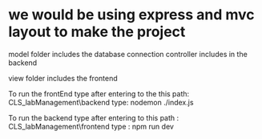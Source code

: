 # we would be using express and mvc layout to make the project

model folder includes the database connection 
controller includes in the backend

view folder includes the frontend

To run the frontEnd type after entering to the this path: CLS_labManagement\backend
type: nodemon ./index.js

To run the backend type after entering to this path : CLS_labManagement\frontend
type : npm run dev